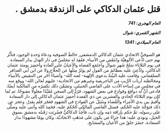 <h1 dir="rtl">قتل عثمان الدكاكي على الزندقة بدمشق .</h1>

<h5 dir="rtl">العام الهجري:  741

الشهر القمري: شوال

العام الميلادي: 1341</h5>

<p dir="rtl">هو الصوفيُّ الاتحادي عثمان الدكاكي الدمشقي, خالطَ الصوفية ودعاةَ وَحدةِ الوجودِ، فتأثَّرَ بهم حتى ادَّعى الألوهيَّةَ وانتَقَص من الأنبياء, فعُقِدَ له مجلسٌ في دار العدل بدار السعادة في يوم الثلاثاء سَلخَ شَهرِ شوال واجتَمَع القضاة والأعيانُ على العادة وأُحضِرَ يومئذ عثمان الدكاكي، وادُّعِيَ عليه بعظائمَ من القول لم يؤثَرْ مِثلُها عن الحلَّاجِ ولا عن ابن أبي الغدافر السلقماني، وقامت عليه البيِّنةُ بدعوى الإلهية- لعنه الله- وأشياءَ أُخَر من التنقيص بالأنبياء ومخالطته أرباب الرَّيبِ من الباجريقية وغيرهم من الاتحادية- عليهم لعائن الله- ووقع منه في مجلسٍ من إساءة الأدب على القاضي الحنبلي، وتضَمَّنَ ذلك تكفيرُه من المالكية أيضًا، فادعى أنَّ له دوافِعَ وقوادِحَ في بعض الشهود، فرُدَّ إلى السجنِ مُقَيَّدًا مغلولًا مقبوحًا، ثم لما كان يوم الثلاثاء الحادي والعشرين من ذي القعدة أُحضِرَ عثمان الدكاكي إلى دار السعادة وأُقيمَ بين يدي الأمراء والقُضاة وسُئِلَ عن القوادح في الشهودِ فعَجَز فلم يقدِرْ، وعجز عن ذلك فتوَجَّهَ عليه الحُكم، فسئل القاضي المالكي الحُكمَ عليه، فحَمِدَ الله وأثنى عليه وصلَّى على رسولِه، ثمَّ حكم بإراقة دَمِه وإن تاب، فأُخِذَ الدكاكيُّ فضُرِبَت رَقَبتُه بدمشق بسوقِ الخيل، ونودي عليه: هذا جزاءُ مَن يكون على مَذهَبِ الاتحاديَّة، وكان يومًا مشهودًا بدار السعادة، حضَرَ خلقٌ من الأعيان والمشايخِ.</p></br>
